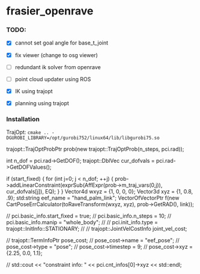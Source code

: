 # frasier_openrave

### TODO:
- [x] cannot set goal angle for base_t_joint
- [x] fix viewer (change to osg viewer)
- [ ] redundant ik solver from openrave
- [ ] point cloud updater using ROS
- [x] IK using trajopt
- [x] planning using trajopt


### Installation
TrajOpt: `cmake .. -DGUROBI_LIBRARY=/opt/gurobi752/linux64/lib/libgurobi75.so`


trajopt::TrajOptProbPtr prob(new trajopt::TrajOptProb(n_steps, pci.rad));

int n_dof = pci.rad->GetDOF();
trajopt::DblVec cur_dofvals = pci.rad->GetDOFValues();

if (start_fixed) {
  for (int j=0; j < n_dof; ++j) {
    prob->addLinearConstraint(exprSub(AffExpr(prob->m_traj_vars(0,j)), cur_dofvals[j]), EQ);
  }
}
Vector4d wxyz = {1, 0, 0, 0};
Vector3d xyz = {1, 0.8, .9};
std:string eef_name = "hand_palm_link";
VectorOfVectorPtr f(new CartPoseErrCalculator(toRaveTransform(wxyz, xyz), prob->GetRAD(), link));



// pci.basic_info.start_fixed = true;
// pci.basic_info.n_steps = 10;
// pci.basic_info.manip = "whole_body";
//
// pci.init_info.type = trajopt::InitInfo::STATIONARY;
//
// trajopt::JointVelCostInfo joint_vel_cost;

// trajopt::TermInfoPtr pose_cost;
// pose_cost->name = "eef_pose";
// pose_cost->type = "pose";
// pose_cost->timestep = 9;
// pose_cost->xyz = {2.25, 0.0, 1.1};

// std::cout << "constraint info: " << pci.cnt_infos[0]->xyz << std::endl;
